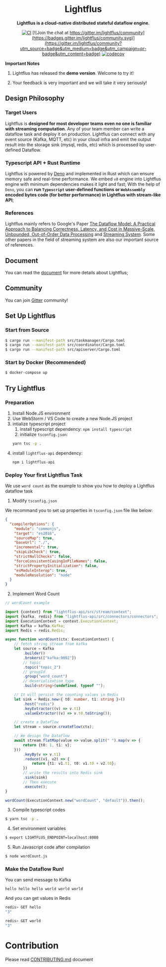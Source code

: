 <div align="center">
  <h1>Lightflus</h1>
  <p>
    <strong>Lightflus is a cloud-native distributed stateful dataflow engine. </strong>
  </p>
  <p>

[![CI](https://github.com/Lady-Summer/lightflus-runtime/actions/workflows/workflow.yml/badge.svg)](https://github.com/Lady-Summer/lightflus-runtime/actions/workflows/workflow.yml) [![Join the chat at https://gitter.im/lightflus/community](https://badges.gitter.im/lightflus/community.svg)](https://gitter.im/lightflus/community?utm_source=badge&utm_medium=badge&utm_campaign=pr-badge&utm_content=badge)
[![codecov](https://codecov.io/gh/JasonThon/lightflus/branch/master/graph/badge.svg?token=7Y1MMDWNG5)](https://codecov.io/gh/JasonThon/lightflus)
</p>
</div>

**Important Notes**

1. Lightflus has released the **demo version**. Welcome to try it! 

2. Your feedback is very important and we will take it very seriously!


## Design Philosophy

### Target Users

Lightflus is **designed for most developer teams even no one is familiar with streaming computation**. Any of your team member can write a dataflow task and deploy it on production. Lightflus can connect with any event source (Kafka, MQTT, etc) in your cloud infra and emit the output result into the storage sink (mysql, redis, etc) which is processed by user-defined Dataflow. 


### Typescript API + Rust Runtime

Lightflus is powered by [Deno](https://github.com/denoland/deno) and implemented in Rust which can ensure memory safe and real-time performance. We embed `v8` engine into Lightflus engine with minimum dependencies makes it light and fast; With the help of `Deno`, you can **run `Typescript` user-defined functions or `WebAssembly` encoded bytes code (for better performance) in Lightflus with stream-like API**; 

### References

Lightflus mainly refers to Google's Paper [The Dataflow Model: A Practical Approach to Balancing Correctness, Latency, and Cost in Massive-Scale, Unbounded, Out-of-Order Data Processing](https://research.google/pubs/pub43864/) and [Streaming System](https://www.oreilly.com/library/view/streaming-systems/9781491983867/). Some other papers in the field of streaming system are also our important source of references. 


## Document
You can read the [document](https://humorous-bream-e48.notion.site/Lightflus-Document-217eedc73610413ba2a4f0c374d66c77) for more details about Lightflus;


## Community

You can join [Gitter](https://gitter.im/lightflus/community) community!


## Set Up Lightflus

### Start from Source

```bash
$ cargo run --manifest-path src/taskmanager/Cargo.toml
$ cargo run --manifest-path src/coordinator/Cargo.toml
$ cargo run --manifest-path src/apiserver/Cargo.toml
```

### Start by Docker (**Recommended**)

```bash
$ docker-compose up
```

## Try Lightflus

### Preparation

1. Install Node.JS environment
2. Use WebStorm / VS Code to create a new Node.JS project
3. intialize typescript project
   1. install typescript dependency: `npm install typescript`
   2. initialize `tsconfig.json`: 
    ```bash 
    yarn tsc -p .
    ```
4. install `lightflus-api` dependency: 
   ```bash 
   npm i lightflus-api
   ```

### Deploy Your first Lightflus Task
We use `word count` as the example to show you how to deploy a Lightflus dataflow task

1. Modify `tsconfig.json`

We recommand you to set up properties in `tsconfig.json` file like below:

```json
{
  "compilerOptions": {
    "module": "commonjs",
    "target": "es2016",
    "sourceMap": true,
    "baseUrl": "./",
    "incremental": true,
    "skipLibCheck": true,
    "strictNullChecks": false,
    "forceConsistentCasingInFileNames": false,
    "strictPropertyInitialization": false,
    "esModuleInterop": true,
    "moduleResolution": "node"
  }
}

```

2. Implement Word Count

```typescript
// wordCount example

import {context} from "lightflus-api/src/stream/context";
import {kafka, redis} from "lightflus-api/src/connectors/connectors";
import ExecutionContext = context.ExecutionContext;
import Kafka = kafka.Kafka;
import Redis = redis.Redis;

async function wordCount(ctx: ExecutionContext) {
    // fetch string stream from kafka
    let source = Kafka
        .builder()
        .brokers(["kafka:9092"])
        // topic
        .topic("topic_2")
        // groupId
        .group("word_count")
        // deserialization type
        .build<string>(undefined, typeof "");

    // It will persist the counting values in Redis
    let sink = Redis.new<{ t0: number, t1: string }>()
        .host("redis")
        .keyExtractor((v) => v.t1)
        .valueExtractor((v) => v.t0.toString());

    // create a Dataflow
    let stream = source.createFlow(ctx);

    // We design the Dataflow
    await stream.flatMap(value => value.split(" ").map(v => {
        return {t0: 1, t1: v};
    }))
        .keyBy(v => v.t1)
        .reduce((v1, v2) => {
            return {t1: v1.t1, t0: v1.t0 + v2.t0};
        })
        // write the results into Redis sink
        .sink(sink)
        // Then execute
        .execute();
}

wordCount(ExecutionContext.new("wordCount", "default")).then();
```

3. Compile typescript codes

```bash
$ yarn tsc -p .
```

4. Set environment variables

```bash
$ export LIGHTFLUS_ENDPOINT=localhost:8080
```

5. Run Javascript code after compilation

```bash
$ node wordCount.js
```

### Make the Dataflow Run!

You can send message to Kafka

```text
hello hello hello world world world
```

And you can get values in Redis

```bash
redis> GET hello
"3"

redis> GET world
"3"
```

# Contribution
Please read [CONTRIBUTING.md](CONTRIBUTING.md) document
